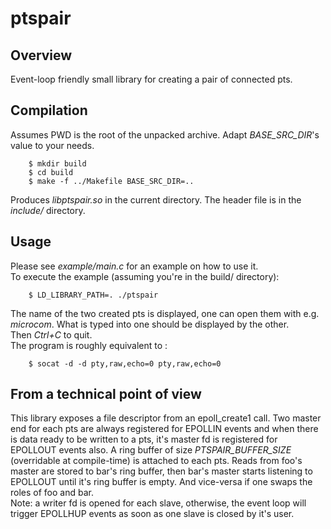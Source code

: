 # ptspair

## Overview

Event-loop friendly small library for creating a pair of connected pts.

## Compilation

Assumes PWD is the root of the unpacked archive. Adapt *BASE\_SRC\_DIR*'s value
to your needs.

        $ mkdir build
        $ cd build
        $ make -f ../Makefile BASE_SRC_DIR=..

Produces *libptspair.so* in the current directory. The header file is in the
*include/* directory.

## Usage

Please see *example/main.c* for an example on how to use it.  
To execute the example (assuming you're in the build/ directory):

        $ LD_LIBRARY_PATH=. ./ptspair

The name of the two created pts is displayed, one can open them with e.g.
*microcom*. What is typed into one should be displayed by the other.  
Then *Ctrl+C* to quit.  
The program is roughly equivalent to :

        $ socat -d -d pty,raw,echo=0 pty,raw,echo=0

## From a technical point of view

This library exposes a file descriptor from an epoll_create1 call. Two master
end for each pts are always registered for EPOLLIN events and when there is data
ready to be written to a pts, it's master fd is registered for EPOLLOUT events
also. A ring buffer of size *PTSPAIR\_BUFFER\_SIZE* (overridable at
compile-time) is attached to each pts. Reads from foo's master are stored to
bar's ring buffer, then bar's master starts listening to EPOLLOUT until it's
ring buffer is empty. And vice-versa if one swaps the roles of foo and bar.  
Note: a writer fd is opened for each slave, otherwise, the event loop will
trigger EPOLLHUP events as soon as one slave is closed by it's user.
